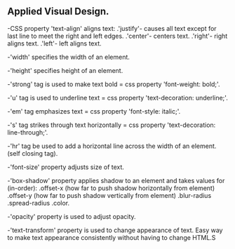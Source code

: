 ## Applied Visual Design.

-CSS property 'text-align' aligns text:
    .'justify'- causes all text except for last line to meet the right and left edges.
    .'center'- centers text.
    .'right'- right aligns text.
    .'left'- left aligns text.

-'width' specifies the width of an element.

-'height' specifies height of an element.

-'strong' tag is used to make text bold = css property 'font-weight: bold;'.

-'u' tag is used to underline text = css property 'text-decoration: underline;'.

-'em' tag emphasizes text = css property 'font-style: italic;'.

-'s' tag strikes through text horizontally = css property 'text-decoration: line-through;'. 

-'hr' tag be used to add a horizontal line across the width of an element. (self closing tag).

-'font-size' property adjusts size of text.

-'box-shadow' property applies shadow to an element and takes values for (in-order):
    .offset-x (how far to push shadow horizontally from element)
    .offset-y (how far to push shadow vertically from element)
    .blur-radius
    .spread-radius
    .color.

-'opacity' property is used to adjust opacity.

-'text-transform' property is used to change appearance of text. Easy way to make text appearance consistently without having to change HTML.S

